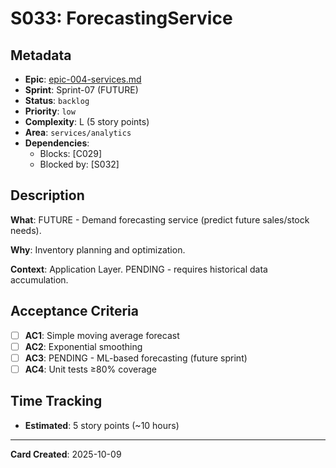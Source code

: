# S033: ForecastingService

## Metadata
- **Epic**: [epic-004-services.md](../../02_epics/epic-004-services.md)
- **Sprint**: Sprint-07 (FUTURE)
- **Status**: `backlog`
- **Priority**: `low`
- **Complexity**: L (5 story points)
- **Area**: `services/analytics`
- **Dependencies**:
  - Blocks: [C029]
  - Blocked by: [S032]

## Description

**What**: FUTURE - Demand forecasting service (predict future sales/stock needs).

**Why**: Inventory planning and optimization.

**Context**: Application Layer. PENDING - requires historical data accumulation.

## Acceptance Criteria

- [ ] **AC1**: Simple moving average forecast
- [ ] **AC2**: Exponential smoothing
- [ ] **AC3**: PENDING - ML-based forecasting (future sprint)
- [ ] **AC4**: Unit tests ≥80% coverage

## Time Tracking
- **Estimated**: 5 story points (~10 hours)

---
**Card Created**: 2025-10-09

